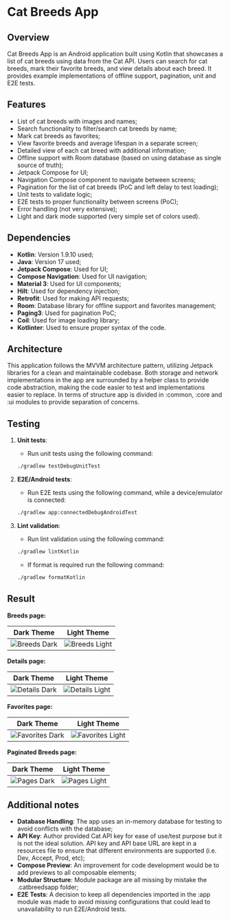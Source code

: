 # Cat Breeds App

## Overview
Cat Breeds App is an Android application built using Kotlin that showcases a list of cat breeds using data from the Cat API.
Users can search for cat breeds, mark their favorite breeds, and view details about each breed.
It provides example implementations of offline support, pagination, unit and E2E tests.

## Features
- List of cat breeds with images and names;
- Search functionality to filter/search cat breeds by name;
- Mark cat breeds as favorites;
- View favorite breeds and average lifespan in a separate screen;
- Detailed view of each cat breed with additional information;
- Offline support with Room database (based on using database as single source of truth);
- Jetpack Compose for UI;
- Navigation Compose component to navigate between screens;
- Pagination for the list of cat breeds (PoC and left delay to test loading);
- Unit tests to validate logic;
- E2E tests to proper functionality between screens (PoC);
- Error handling (not very extensive);
- Light and dark mode supported (very simple set of colors used).

## Dependencies
- **Kotlin**: Version 1.9.10 used;
- **Java**: Version 17 used;
- **Jetpack Compose**: Used for UI;
- **Compose Navigation**: Used for UI navigation;
- **Material 3**: Used for UI components;
- **Hilt**: Used for dependency injection;
- **Retrofit**: Used for making API requests;
- **Room**: Database library for offline support and favorites management;
- **Paging3**: Used for pagination PoC;
- **Coil**: Used for image loading library;
- **Kotlinter**: Used to ensure proper syntax of the code.

## Architecture
This application follows the MVVM architecture pattern, utilizing Jetpack libraries for a clean and maintainable codebase.
Both storage and network implementations in the app are surrounded by a helper class to provide code abstraction, making the code easier to test and implementations easier to replace.
In terms of structure app is divided in :common, :core and :ui modules to provide separation of concerns.

## Testing
1. **Unit tests**:
    - Run unit tests using the following command:
    ```bash
    ./gradlew testDebugUnitTest
    ```

2. **E2E/Android tests**:
    - Run E2E tests using the following command, while a device/emulator is connected:
    ```bash
    ./gradlew app:connectedDebugAndroidTest
    ```

3. **Lint validation**:
    - Run lint validation using the following command:
    ```bash
    ./gradlew lintKotlin
    ```
    - If format is required run the following command:
    ```bash
    ./gradlew formatKotlin
    ```

## Result

**Breeds page:**

| Dark Theme | Light Theme |
|------------|-------------|
| ![Breeds Dark](screenshots/breeds_dark.png) | ![Breeds Light](screenshots/breeds_light.png) |

**Details page:**

| Dark Theme | Light Theme |
|------------|-------------|
| ![Details Dark](screenshots/details_dark.png) | ![Details Light](screenshots/details_light.png) |

**Favorites page:**

| Dark Theme | Light Theme |
|------------|-------------|
| ![Favorites Dark](screenshots/favorites_dark.png) | ![Favorites Light](screenshots/favorites_light.png) |

**Paginated Breeds page:**

| Dark Theme | Light Theme |
|------------|-------------|
| ![Pages Dark](screenshots/pages_dark.png) | ![Pages Light](screenshots/pages_light.png) |

## Additional notes
- **Database Handling**: The app uses an in-memory database for testing to avoid conflicts with the database;
- **API Key**: Author provided Cat API key for ease of use/test purpose but it is not the ideal solution. API key and API base URL are kept in a resources file to ensure that different environments are supported (i.e. Dev, Accept, Prod, etc);
- **Compose Preview**: An improvement for code development would be to add previews to all composable elements;
- **Modular Structure**: Module package are all missing by mistake the .catbreedsapp folder;
- **E2E Tests**: A decision to keep all dependencies imported in the :app module was made to avoid missing configurations that could lead to unavailability to run E2E/Android tests.